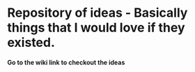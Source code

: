 # Repository of ideas - Basically things that I would love if they existed.
#### Go to the wiki link to checkout the ideas


